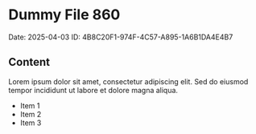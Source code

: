 # Dummy File 860

Date: 2025-04-03
ID: 4B8C20F1-974F-4C57-A895-1A6B1DA4E4B7

## Content

Lorem ipsum dolor sit amet, consectetur adipiscing elit.
Sed do eiusmod tempor incididunt ut labore et dolore magna aliqua.

* Item 1
* Item 2
* Item 3
